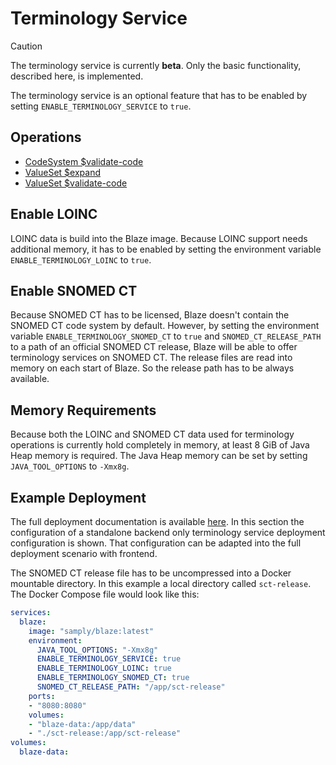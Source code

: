 # Terminology Service <Badge type="info" text="Feature: TERMINOLOGY_SERVICE"/> <Badge type="warning" text="unreleased"/>

> [!CAUTION]
> The terminology service is currently **beta**. Only the basic functionality, described here, is implemented.

The terminology service is an optional feature that has to be enabled by setting `ENABLE_TERMINOLOGY_SERVICE` to `true`.

## Operations

* [CodeSystem $validate-code](api/operation/code-system-validate-code.md)
* [ValueSet $expand](api/operation/value-set-expand.md)
* [ValueSet $validate-code](api/operation/value-set-validate-code.md)

## Enable LOINC

LOINC data is build into the Blaze image. Because LOINC support needs additional memory, it has to be enabled by setting the environment variable `ENABLE_TERMINOLOGY_LOINC` to `true`.

## Enable SNOMED CT

Because SNOMED CT has to be licensed, Blaze doesn't contain the SNOMED CT code system by default. However, by setting the environment variable `ENABLE_TERMINOLOGY_SNOMED_CT` to `true` and `SNOMED_CT_RELEASE_PATH` to a path of an official SNOMED CT release, Blaze will be able to offer terminology services on SNOMED CT. The release files are read into memory on each start of Blaze. So the release path has to be always available.

## Memory Requirements

Because both the LOINC and SNOMED CT data used for terminology operations is currently hold completely in memory, at least 8 GiB of Java Heap memory is required. The Java Heap memory can be set by setting `JAVA_TOOL_OPTIONS` to `-Xmx8g`.

## Example Deployment

The full deployment documentation is available [here](deployment/full-standalone.md). In this section the configuration of a standalone backend only terminology service deployment configuration is shown. That configuration can be adapted into the full deployment scenario with frontend.

The SNOMED CT release file has to be uncompressed into a Docker mountable directory. In this example a local directory called `sct-release`. The Docker Compose file would look like this:

```yaml
services:
  blaze:
    image: "samply/blaze:latest"
    environment:
      JAVA_TOOL_OPTIONS: "-Xmx8g"
      ENABLE_TERMINOLOGY_SERVICE: true
      ENABLE_TERMINOLOGY_LOINC: true
      ENABLE_TERMINOLOGY_SNOMED_CT: true
      SNOMED_CT_RELEASE_PATH: "/app/sct-release"
    ports:
    - "8080:8080"
    volumes:
    - "blaze-data:/app/data"
    - "./sct-release:/app/sct-release"
volumes:
  blaze-data:
```
